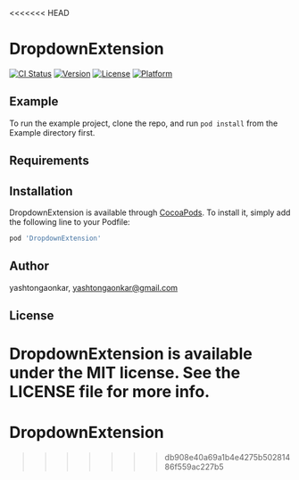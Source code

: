 <<<<<<< HEAD
# DropdownExtension

[![CI Status](https://img.shields.io/travis/yashtongaonkar/DropdownExtension.svg?style=flat)](https://travis-ci.org/yashtongaonkar/DropdownExtension)
[![Version](https://img.shields.io/cocoapods/v/DropdownExtension.svg?style=flat)](https://cocoapods.org/pods/DropdownExtension)
[![License](https://img.shields.io/cocoapods/l/DropdownExtension.svg?style=flat)](https://cocoapods.org/pods/DropdownExtension)
[![Platform](https://img.shields.io/cocoapods/p/DropdownExtension.svg?style=flat)](https://cocoapods.org/pods/DropdownExtension)

## Example

To run the example project, clone the repo, and run `pod install` from the Example directory first.

## Requirements

## Installation

DropdownExtension is available through [CocoaPods](https://cocoapods.org). To install
it, simply add the following line to your Podfile:

```ruby
pod 'DropdownExtension'
```

## Author

yashtongaonkar, yashtongaonkar@gmail.com

## License

DropdownExtension is available under the MIT license. See the LICENSE file for more info.
=======
# DropdownExtension
>>>>>>> db908e40a69a1b4e4275b50281486f559ac227b5
